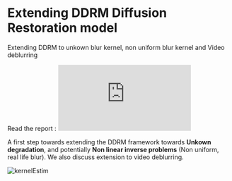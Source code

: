 # Extending DDRM Diffusion Restoration model 
Extending DDRM to unkown blur kernel, non uniform blur kernel and Video deblurring

Read the report : ![project report](https://github.com/gabfstr/Diffusion_restoration_model/blob/main/DDRM_Extension_Project.pdf)

A first step towards extending the DDRM framework towards **Unkown degradation**, and potentially **Non linear inverse problems** (Non uniform, real life blur). We also discuss extension to video deblurring.


![kernelEstim](https://github.com/gabfstr/Diffusion_restoration_model/assets/88781950/eaf5ca3d-7b03-41a4-8f26-69fc2bbc89eb)
